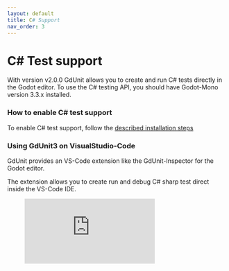 ```yaml
---
layout: default
title: C# Support
nav_order: 3
---
```


# C# Test support
With version v2.0.0 GdUnit allows you to create and run C# tests directly in the Godot editor.
To use the C# testing API, you should have Godot-Mono version 3.3.x installed.

### How to enable C# test support
To enable C# test support, follow the [described installation steps](/gdUnit3/first_steps/install/#gdunit3-and-c)

### Using GdUnit3 on VisualStudio-Code
GdUnit provides an VS-Code extension like the GdUnit-Inspector for the Godot editor.

The extension allows you to create run and debug C# sharp test direct inside the VS-Code IDE.
<figure class="video_container">
  <iframe src="https://www.youtube.com/embed/qD-1BQuWwLs" frameborder="0" allowfullscreen="true"> </iframe>
</figure> 
